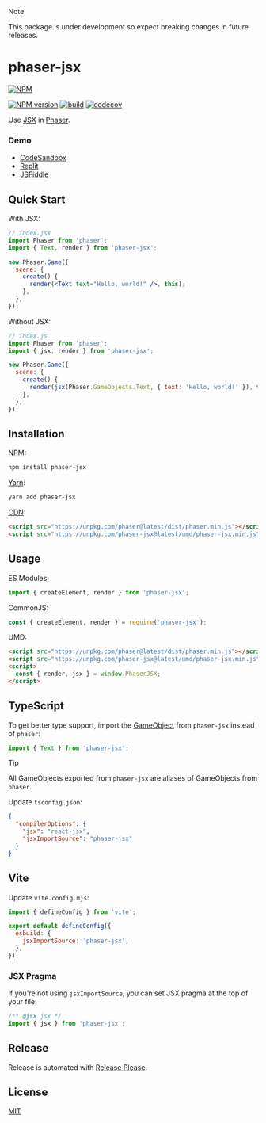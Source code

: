 > [!NOTE]
> This package is under development so expect breaking changes in future releases.

# phaser-jsx

[![NPM](https://nodei.co/npm/phaser-jsx.png)](https://nodei.co/npm/phaser-jsx/)

[![NPM version](https://img.shields.io/npm/v/phaser-jsx.svg)](https://www.npmjs.com/package/phaser-jsx)
[![build](https://github.com/remarkablegames/phaser-jsx/actions/workflows/build.yml/badge.svg)](https://github.com/remarkablegames/phaser-jsx/actions/workflows/build.yml)
[![codecov](https://codecov.io/gh/remarkablegames/phaser-jsx/graph/badge.svg?token=EZEOFDL9ME)](https://codecov.io/gh/remarkablegames/phaser-jsx)

Use [JSX](https://facebook.github.io/jsx/) in [Phaser](https://phaser.io/).

### Demo

- [CodeSandbox](https://codesandbox.io/p/devbox/phaser-jsx-9ldp6n)
- [Replit](https://replit.com/@remarkablemark/phaser-jsx)
- [JSFiddle](https://jsfiddle.net/remarkablemark/dLhvuo42/)

## Quick Start

With JSX:

```jsx
// index.jsx
import Phaser from 'phaser';
import { Text, render } from 'phaser-jsx';

new Phaser.Game({
  scene: {
    create() {
      render(<Text text="Hello, world!" />, this);
    },
  },
});
```

Without JSX:

```js
// index.js
import Phaser from 'phaser';
import { jsx, render } from 'phaser-jsx';

new Phaser.Game({
  scene: {
    create() {
      render(jsx(Phaser.GameObjects.Text, { text: 'Hello, world!' }), this);
    },
  },
});
```

## Installation

[NPM](https://www.npmjs.com/package/phaser-jsx):

```sh
npm install phaser-jsx
```

[Yarn](https://yarnpkg.com/package/phaser-jsx):

```sh
yarn add phaser-jsx
```

[CDN](https://unpkg.com/browse/phaser-jsx/):

```html
<script src="https://unpkg.com/phaser@latest/dist/phaser.min.js"></script>
<script src="https://unpkg.com/phaser-jsx@latest/umd/phaser-jsx.min.js"></script>
```

## Usage

ES Modules:

```js
import { createElement, render } from 'phaser-jsx';
```

CommonJS:

```js
const { createElement, render } = require('phaser-jsx');
```

UMD:

```html
<script src="https://unpkg.com/phaser@latest/dist/phaser.min.js"></script>
<script src="https://unpkg.com/phaser-jsx@latest/umd/phaser-jsx.min.js"></script>
<script>
  const { render, jsx } = window.PhaserJSX;
</script>
```

## TypeScript

To get better type support, import the [GameObject](https://photonstorm.github.io/phaser3-docs/Phaser.GameObjects.html) from `phaser-jsx` instead of `phaser`:

```ts
import { Text } from 'phaser-jsx';
```

> [!TIP]
> All GameObjects exported from `phaser-jsx` are aliases of GameObjects from `phaser`.

Update `tsconfig.json`:

```json
{
  "compilerOptions": {
    "jsx": "react-jsx",
    "jsxImportSource": "phaser-jsx"
  }
}
```

## Vite

Update `vite.config.mjs`:

```js
import { defineConfig } from 'vite';

export default defineConfig({
  esbuild: {
    jsxImportSource: 'phaser-jsx',
  },
});
```

### JSX Pragma

If you're not using `jsxImportSource`, you can set JSX pragma at the top of your file:

```jsx
/** @jsx jsx */
import { jsx } from 'phaser-jsx';
```

## Release

Release is automated with [Release Please](https://github.com/googleapis/release-please).

## License

[MIT](https://github.com/remarkablegames/phaser-jsx/blob/master/LICENSE)
